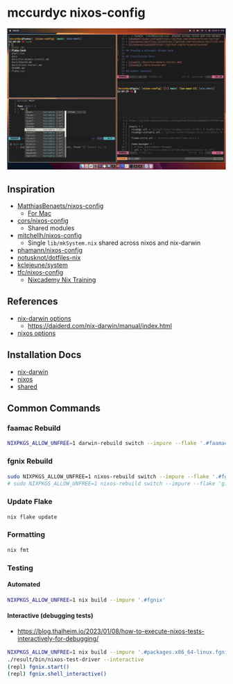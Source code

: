 # mccurdyc nixos-config

![](./docs/imgs/screenshot.png)

## Inspiration

- [MatthiasBenaets/nixos-config](https://github.com/MatthiasBenaets/nixos-config/tree/76eea152f56e1a8f4c908b65028e8aa2f7bafaaa)
    - [For Mac](https://github.com/MatthiasBenaets/nixos-config/blob/76eea152f56e1a8f4c908b65028e8aa2f7bafaaa/README.org#nix-darwin-installation-guide)
- [cors/nixos-config](https://github.com/cor/nixos-config/blob/3156d0ca560a8561187b0f4ab3cb25bbbb4ddc9f/flake.nix#L62)
    - Shared modules
- [mitchellh/nixos-config](https://github.com/mitchellh/nixos-config)
    - Single `lib/mkSystem.nix` shared across nixos and nix-darwin
- [phamann/nixos-config](https://github.com/phamann/nixos-config)
- [notusknot/dotfiles-nix](https://github.com/notusknot/dotfiles-nix)
- [kclejeune/system](https://github.com/kclejeune/system)
- [tfc/nixos-config](https://github.com/tfc/nixos-configs/tree/main)
    - [Nixcademy Nix Training](https://nixcademy.com/)

## References

- [nix-darwin options](https://mynixos.com/options)
    - https://daiderd.com/nix-darwin/manual/index.html
- [nixos options](https://search.nixos.org/options)

## Installation Docs

- [nix-darwin](./docs/nix-darwin-install.md)
- [nixos](./docs/nix-darwin-install.md)
- [shared](./docs/shared.md)

## Common Commands

### faamac Rebuild

```bash
NIXPKGS_ALLOW_UNFREE=1 darwin-rebuild switch --impure --flake '.#faamac'
```

### fgnix Rebuild

```bash
sudo NIXPKGS_ALLOW_UNFREE=1 nixos-rebuild switch --impure --flake '.#fgnix'
# sudo NIXPKGS_ALLOW_UNFREE=1 nixos-rebuild switch --impure --flake 'git+https://github.com/mccurdyc/nixos-config.git#fgnix'
```

### Update Flake

```bash
nix flake update
```

### Formatting

```bash
nix fmt
```

### Testing

#### Automated

```bash
NIXPKGS_ALLOW_UNFREE=1 nix build --impure '.#fgnix'
```

#### Interactive (debugging tests)

- https://blog.thalheim.io/2023/01/08/how-to-execute-nixos-tests-interactively-for-debugging/

```bash
NIXPKGS_ALLOW_UNFREE=1 nix build --impure '.#packages.x86_64-linux.fgnix.driver'
./result/bin/nixos-test-driver --interactive
(repl) fgnix.start()
(repl) fgnix.shell_interactive()
```
